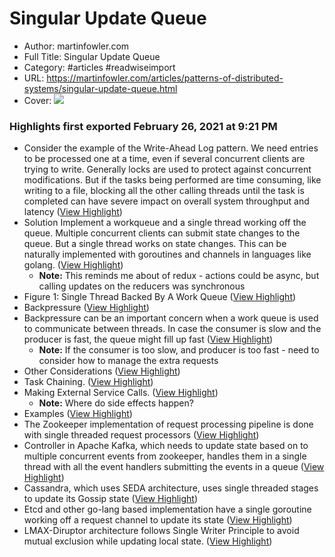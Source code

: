 # Singular Update Queue

- Author: martinfowler.com
- Full Title: Singular Update Queue
- Category: #articles #readwiseimport
- URL: https://martinfowler.com/articles/patterns-of-distributed-systems/singular-update-queue.html
- Cover: ![](https://readwise-assets.s3.amazonaws.com/static/images/article1.be68295a7e40.png)

### Highlights first exported February 26, 2021 at 9:21 PM

- Consider the example of the Write-Ahead Log pattern. We need entries to be processed one at a time, even if several concurrent clients are trying to write. Generally locks are used to protect against concurrent modifications. But if the tasks being performed are time consuming, like writing to a file, blocking all the other calling threads until the task is completed can have severe impact on overall system throughput and latency ([View Highlight](https://instapaper.com/read/1354883734/15540971))
- Solution
  Implement a workqueue and a single thread working off the queue. Multiple concurrent clients can submit state changes to the queue. But a single thread works on state changes. This can be naturally implemented with goroutines and channels in languages like golang. ([View Highlight](https://instapaper.com/read/1354883734/15540976))
    - **Note:** This reminds me about of redux - actions could be async, but calling updates on the reducers was synchronous
- Figure 1: Single Thread Backed By A Work Queue ([View Highlight](https://instapaper.com/read/1354883734/15540977))
- Backpressure ([View Highlight](https://instapaper.com/read/1354883734/15540983))
- Backpressure can be an important concern when a work queue is used to communicate between threads. In case the consumer is slow and the producer is fast, the queue might fill up fast ([View Highlight](https://instapaper.com/read/1354883734/15540997))
    - **Note:** If the consumer is too slow, and producer is too fast - need to consider how to manage the extra requests
- Other Considerations ([View Highlight](https://instapaper.com/read/1354883734/15541009))
- Task Chaining. ([View Highlight](https://instapaper.com/read/1354883734/15541011))
- Making External Service Calls. ([View Highlight](https://instapaper.com/read/1354883734/15541016))
    - **Note:** Where do side effects happen?
- Examples ([View Highlight](https://instapaper.com/read/1354883734/15541020))
- The Zookeeper implementation of request processing pipeline is done with single threaded request processors ([View Highlight](https://instapaper.com/read/1354883734/15541022))
- Controller in Apache Kafka, which needs to update state based on to multiple concurrent events from zookeeper, handles them in a single thread with all the event handlers submitting the events in a queue ([View Highlight](https://instapaper.com/read/1354883734/15541023))
- Cassandra, which uses SEDA architecture, uses single threaded stages to update its Gossip state ([View Highlight](https://instapaper.com/read/1354883734/15541024))
- Etcd and other go-lang based implementation have a single goroutine working off a request channel to update its state ([View Highlight](https://instapaper.com/read/1354883734/15541025))
- LMAX-Diruptor architecture follows Single Writer Principle to avoid mutual exclusion while updating local state. ([View Highlight](https://instapaper.com/read/1354883734/15541027))
